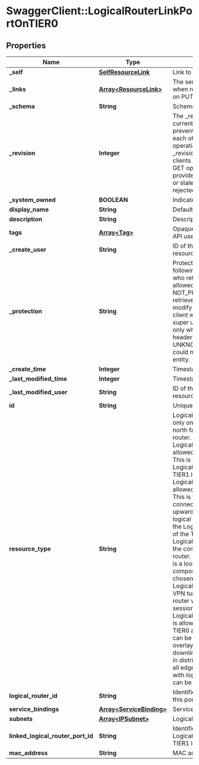 # SwaggerClient::LogicalRouterLinkPortOnTIER0

## Properties
Name | Type | Description | Notes
------------ | ------------- | ------------- | -------------
**_self** | [**SelfResourceLink**](SelfResourceLink.md) | Link to this resource | [optional] 
**_links** | [**Array&lt;ResourceLink&gt;**](ResourceLink.md) | The server will populate this field when returing the resource. Ignored on PUT and POST. | [optional] 
**_schema** | **String** | Schema for this resource | [optional] 
**_revision** | **Integer** | The _revision property describes the current revision of the resource. To prevent clients from overwriting each other&#39;s changes, PUT operations must include the current _revision of the resource, which clients should obtain by issuing a GET operation. If the _revision provided in a PUT request is missing or stale, the operation will be rejected. | [optional] 
**_system_owned** | **BOOLEAN** | Indicates system owned resource | [optional] 
**display_name** | **String** | Defaults to ID if not set | [optional] 
**description** | **String** | Description of this resource | [optional] 
**tags** | [**Array&lt;Tag&gt;**](Tag.md) | Opaque identifiers meaningful to the API user | [optional] 
**_create_user** | **String** | ID of the user who created this resource | [optional] 
**_protection** | **String** | Protection status is one of the following: PROTECTED - the client who retrieved the entity is not allowed             to modify it. NOT_PROTECTED - the client who retrieved the entity is allowed                 to modify it REQUIRE_OVERRIDE - the client who retrieved the entity is a super                    user and can modify it, but only when providing                    the request header X-Allow-Overwrite&#x3D;true. UNKNOWN - the _protection field could not be determined for this           entity.  | [optional] 
**_create_time** | **Integer** | Timestamp of resource creation | [optional] 
**_last_modified_time** | **Integer** | Timestamp of last modification | [optional] 
**_last_modified_user** | **String** | ID of the user who last modified this resource | [optional] 
**id** | **String** | Unique identifier of this resource | [optional] 
**resource_type** | **String** | LogicalRouterUpLinkPort is allowed only on TIER0 logical router.   It is the north facing port of the logical router. LogicalRouterLinkPortOnTIER0 is allowed only on TIER0 logical router.   This is the port where the LogicalRouterLinkPortOnTIER1 of TIER1 logical router connects to. LogicalRouterLinkPortOnTIER1 is allowed only on TIER1 logical router.   This is the port using which the user connected to TIER1 logical router for upwards connectivity via TIER0 logical router.   Connect this port to the LogicalRouterLinkPortOnTIER0 of the TIER0 logical router. LogicalRouterDownLinkPort is for the connected subnets on the logical router. LogicalRouterLoopbackPort is a loopback port for logical router component   which is placed on chosen edge cluster member. LogicalRouterIPTunnelPort is a IPSec VPN tunnel port created on   logical router when route based VPN session configured. LogicalRouterCentralizedServicePort is allowed only on Active/Standby TIER0 and TIER1   logical router. Port can be connected to VLAN or overlay logical switch.   Unlike downlink port it does not participate in distributed routing and hosted   on all edge cluster members associated with logical router.   Stateful services can be applied on this port.  | 
**logical_router_id** | **String** | Identifier for logical router on which this port is created | 
**service_bindings** | [**Array&lt;ServiceBinding&gt;**](ServiceBinding.md) | Service Bindings | [optional] 
**subnets** | [**Array&lt;IPSubnet&gt;**](IPSubnet.md) | Logical router port subnets | [optional] 
**linked_logical_router_port_id** | **String** | Identifier of connected LogicalRouterLinkPortOnTIER1 of TIER1 logical router | [optional] 
**mac_address** | **String** | MAC address | [optional] 


